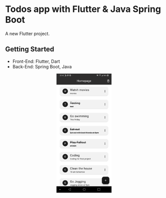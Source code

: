 # Todos app with Flutter & Java Spring Boot

A new Flutter project.

## Getting Started

- Front-End: Flutter, Dart
- Back-End: Spring Boot, Java

<p align="center" width="100%">
    <img src="Screenshot_20230726-204249.png" width="35%"/>
</p>
